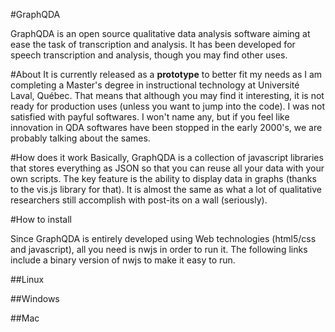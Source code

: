 #GraphQDA

GraphQDA is an open source qualitative data analysis software aiming at ease the task of transcription and analysis. It has been developed for speech transcription and analysis, though you may find other uses.

#About
It is currently released as a **prototype** to better fit my needs as I am completing a Master's degree in instructional technology at Université Laval, Québec. That means that although you may find it interesting, it is not ready for production uses (unless you want to jump into the code). I was not satisfied with payful softwares. I won't name any, but if you feel like innovation in QDA softwares have been stopped in the early 2000's, we are probably talking about the sames.
	
#How does it work
Basically, GraphQDA is a collection of javascript libraries that stores everything as JSON so that you can reuse all your data with your own scripts. The key feature is the ability to display data in graphs (thanks to the vis.js library for that). It is almost the same as what a lot of qualitative researchers still accomplish with post-its on a wall (seriously).
	
#How to install

Since GraphQDA is entirely developed using Web technologies (html5/css and javascript), all you need is nwjs in order to run it. The following links include a binary version of nwjs to make it easy to run.

##Linux

##Windows

##Mac

